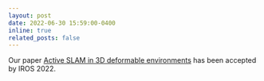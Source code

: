 ```yaml
---
layout: post
date: 2022-06-30 15:59:00-0400
inline: true
related_posts: false
---
```


Our paper [Active SLAM in 3D deformable environments](https://ieeexplore.ieee.org/abstract/document/9982224) has been accepted by IROS 2022.
